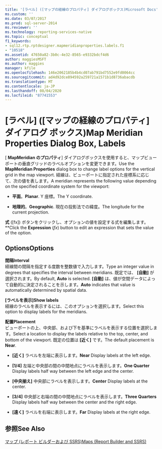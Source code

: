 ```yaml
---
title: '[ラベル] ([マップの経線のプロパティ] ダイアログボックス)Microsoft Docs'
ms.custom: ''
ms.date: 03/07/2017
ms.prod: sql-server-2014
ms.reviewer: ''
ms.technology: reporting-services-native
ms.topic: conceptual
f1_keywords:
- sql12.rtp.rptdesigner.mapmeridianproperties.labels.f1
- "10518"
ms.assetid: 47650a82-3b0c-4e32-8565-e9332bdcf4d6
author: maggiesMSFT
ms.author: maggies
manager: kfile
ms.openlocfilehash: 146e2062185b4b4cd07ab791bd7552e9fd0064cc
ms.sourcegitcommit: ad4d92dce894592a259721a1571b1d8736abacdb
ms.translationtype: MT
ms.contentlocale: ja-JP
ms.lasthandoff: 08/04/2020
ms.locfileid: "87741553"
---
```

# <a name="map-meridian-properties-dialog-box-labels"></a><span data-ttu-id="074ca-102">[ラベル] ([マップの経線のプロパティ] ダイアログ ボックス)</span><span class="sxs-lookup"><span data-stu-id="074ca-102">Map Meridian Properties Dialog Box, Labels</span></span>
  <span data-ttu-id="074ca-103">[ **MapMeridian のプロパティ**] ダイアログボックスを使用すると、マップビューポートの垂直グリッドのラベルオプションを変更できます。</span><span class="sxs-lookup"><span data-stu-id="074ca-103">Use the **MapMeridian Properties** dialog box to change label options for the vertical grid in the map viewport.</span></span> <span data-ttu-id="074ca-104">経線は、ビューポートに指定された座標系に応じて、次の値を表します。</span><span class="sxs-lookup"><span data-stu-id="074ca-104">A meridian represents the following value depending on the specified coordinate system for the viewport:</span></span>  
  
-   <span data-ttu-id="074ca-105">**平面**。</span><span class="sxs-lookup"><span data-stu-id="074ca-105">**Planar**.</span></span> <span data-ttu-id="074ca-106">Y 座標。</span><span class="sxs-lookup"><span data-stu-id="074ca-106">The Y coordinate.</span></span>  
  
-   <span data-ttu-id="074ca-107">**地理的**。</span><span class="sxs-lookup"><span data-stu-id="074ca-107">**Geographic**.</span></span> <span data-ttu-id="074ca-108">現在の投影法での緯度。</span><span class="sxs-lookup"><span data-stu-id="074ca-108">The longitude for the current projection.</span></span>  
  
 <span data-ttu-id="074ca-109">**式** ([fx]) ボタンをクリックし、オプションの値を設定する式を編集します。\*\*</span><span class="sxs-lookup"><span data-stu-id="074ca-109">Click the **Expression** (*fx*) button to edit an expression that sets the value of the option.</span></span>  
  
## <a name="options"></a><span data-ttu-id="074ca-110">Options</span><span class="sxs-lookup"><span data-stu-id="074ca-110">Options</span></span>  
 <span data-ttu-id="074ca-111">**間隔**</span><span class="sxs-lookup"><span data-stu-id="074ca-111">**Interval**</span></span>  
 <span data-ttu-id="074ca-112">経線間の間隔を指定する度数を整数値で入力します。</span><span class="sxs-lookup"><span data-stu-id="074ca-112">Type an integer value in degrees that specifies the interval between meridians.</span></span> <span data-ttu-id="074ca-113">既定では、 **[自動]** が選択されます。</span><span class="sxs-lookup"><span data-stu-id="074ca-113">By default, **Auto** is selected.</span></span> <span data-ttu-id="074ca-114">**[自動]** は、値が空間データによって自動的に決定されることを示します。</span><span class="sxs-lookup"><span data-stu-id="074ca-114">**Auto** indicates that value is automatically determined by spatial data.</span></span>  
  
 <span data-ttu-id="074ca-115">**[ラベルを表示]**</span><span class="sxs-lookup"><span data-stu-id="074ca-115">**Show labels**</span></span>  
 <span data-ttu-id="074ca-116">経線のラベルを表示するには、このオプションを選択します。</span><span class="sxs-lookup"><span data-stu-id="074ca-116">Select this option to display labels for the meridians.</span></span>  
  
 <span data-ttu-id="074ca-117">**配置**</span><span class="sxs-lookup"><span data-stu-id="074ca-117">**Placement**</span></span>  
 <span data-ttu-id="074ca-118">ビューポートの上、中央部、および下を基準にラベルを表示する位置を選択します。</span><span class="sxs-lookup"><span data-stu-id="074ca-118">Select a location to display the labels relative to the top, center, and bottom of the viewport.</span></span> <span data-ttu-id="074ca-119">既定の位置は **[近く]** です。</span><span class="sxs-lookup"><span data-stu-id="074ca-119">The default placement is **Near**.</span></span>  
  
-   <span data-ttu-id="074ca-120">**[近く]** ラベルを左端に表示します。</span><span class="sxs-lookup"><span data-stu-id="074ca-120">**Near** Display labels at the left edge.</span></span>  
  
-   <span data-ttu-id="074ca-121">**[1/4]** 左端と中央部の間の中間地点にラベルを表示します。</span><span class="sxs-lookup"><span data-stu-id="074ca-121">**One Quarter** Display labels half way between the left edge and the center.</span></span>  
  
-   <span data-ttu-id="074ca-122">**[中央揃え]** 中央部にラベルを表示します。</span><span class="sxs-lookup"><span data-stu-id="074ca-122">**Center** Display labels at the center.</span></span>  
  
-   <span data-ttu-id="074ca-123">**[3/4]** 中央部と右端の間の中間地点にラベルを表示します。</span><span class="sxs-lookup"><span data-stu-id="074ca-123">**Three Quarters** Display labels half way between the center and the right edge.</span></span>  
  
-   <span data-ttu-id="074ca-124">**[遠く]** ラベルを右端に表示します。</span><span class="sxs-lookup"><span data-stu-id="074ca-124">**Far** Display labels at the right edge.</span></span>  
  
## <a name="see-also"></a><span data-ttu-id="074ca-125">参照</span><span class="sxs-lookup"><span data-stu-id="074ca-125">See Also</span></span>  
 [<span data-ttu-id="074ca-126">マップ &#40;レポート ビルダーおよび SSRS&#41;</span><span class="sxs-lookup"><span data-stu-id="074ca-126">Maps &#40;Report Builder and SSRS&#41;</span></span>](report-design/maps-report-builder-and-ssrs.md)  
  
  
